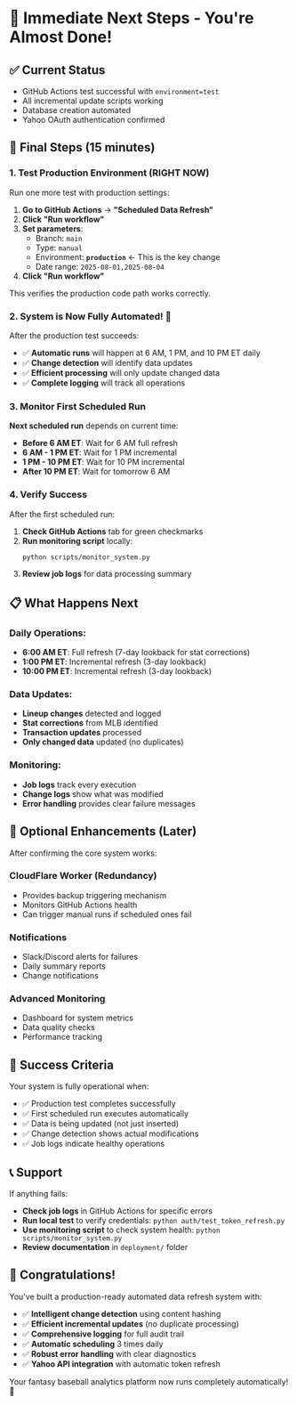 # 🚀 Immediate Next Steps - You're Almost Done!

## ✅ Current Status
- GitHub Actions test successful with `environment=test`
- All incremental update scripts working
- Database creation automated
- Yahoo OAuth authentication confirmed

## 🎯 Final Steps (15 minutes)

### 1. Test Production Environment (RIGHT NOW)

Run one more test with production settings:

1. **Go to GitHub Actions** → **"Scheduled Data Refresh"**
2. **Click "Run workflow"**
3. **Set parameters**:
   - Branch: `main`
   - Type: `manual`
   - Environment: **`production`** ← This is the key change
   - Date range: `2025-08-01,2025-08-04`
4. **Click "Run workflow"**

This verifies the production code path works correctly.

### 2. System is Now Fully Automated! 🎉

After the production test succeeds:
- ✅ **Automatic runs** will happen at 6 AM, 1 PM, and 10 PM ET daily
- ✅ **Change detection** will identify data updates  
- ✅ **Efficient processing** will only update changed data
- ✅ **Complete logging** will track all operations

### 3. Monitor First Scheduled Run

**Next scheduled run** depends on current time:
- **Before 6 AM ET**: Wait for 6 AM full refresh
- **6 AM - 1 PM ET**: Wait for 1 PM incremental  
- **1 PM - 10 PM ET**: Wait for 10 PM incremental
- **After 10 PM ET**: Wait for tomorrow 6 AM

### 4. Verify Success

After the first scheduled run:
1. **Check GitHub Actions** tab for green checkmarks
2. **Run monitoring script** locally:
   ```bash
   python scripts/monitor_system.py
   ```
3. **Review job logs** for data processing summary

## 📋 What Happens Next

### Daily Operations:
- **6:00 AM ET**: Full refresh (7-day lookback for stat corrections)
- **1:00 PM ET**: Incremental refresh (3-day lookback)
- **10:00 PM ET**: Incremental refresh (3-day lookback)

### Data Updates:
- **Lineup changes** detected and logged
- **Stat corrections** from MLB identified  
- **Transaction updates** processed
- **Only changed data** updated (no duplicates)

### Monitoring:
- **Job logs** track every execution
- **Change logs** show what was modified
- **Error handling** provides clear failure messages

## 🔧 Optional Enhancements (Later)

After confirming the core system works:

### CloudFlare Worker (Redundancy)
- Provides backup triggering mechanism
- Monitors GitHub Actions health
- Can trigger manual runs if scheduled ones fail

### Notifications
- Slack/Discord alerts for failures
- Daily summary reports
- Change notifications

### Advanced Monitoring
- Dashboard for system metrics
- Data quality checks
- Performance tracking

## 🎯 Success Criteria

Your system is fully operational when:
- ✅ Production test completes successfully
- ✅ First scheduled run executes automatically
- ✅ Data is being updated (not just inserted)
- ✅ Change detection shows actual modifications
- ✅ Job logs indicate healthy operations

## 📞 Support

If anything fails:
- **Check job logs** in GitHub Actions for specific errors
- **Run local test** to verify credentials: `python auth/test_token_refresh.py`
- **Use monitoring script** to check system health: `python scripts/monitor_system.py`
- **Review documentation** in `deployment/` folder

## 🎉 Congratulations!

You've built a production-ready automated data refresh system with:
- ✅ **Intelligent change detection** using content hashing
- ✅ **Efficient incremental updates** (no duplicate processing)
- ✅ **Comprehensive logging** for full audit trail
- ✅ **Automatic scheduling** 3 times daily
- ✅ **Robust error handling** with clear diagnostics
- ✅ **Yahoo API integration** with automatic token refresh

Your fantasy baseball analytics platform now runs completely automatically! 🚀